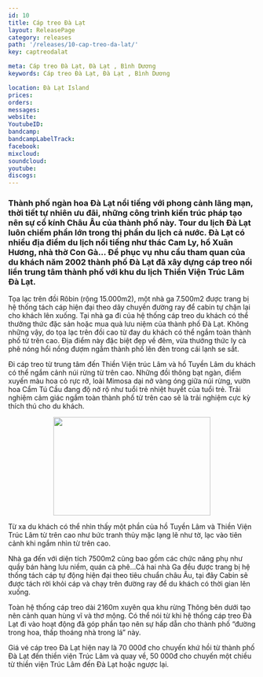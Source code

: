 ```yaml
---
id: 10
title: Cáp treo Đà Lạt
layout: ReleasePage
category: releases
path: '/releases/10-cap-treo-da-lat/'
key: captreodalat

meta: Cáp treo Đà Lạt, Đà Lạt , Bình Dương
keywords: Cáp treo Đà Lạt, Đà Lạt , Bình Dương

location: Đà Lạt Island
prices: 
orders: 
messages:
website: 
YoutubeID: 
bandcamp: 
bandcampLabelTrack: 
facebook: 
mixcloud: 
soundcloud: 
youtube: 
discogs: 
---
```



<h3>Thành phố ngàn hoa Đà Lạt nổi tiếng với phong cảnh lãng mạn, thời tiết tự nhiên ưu đãi, những công trình kiến trúc pháp tạo nên sự cổ kính Châu Âu của thành phố này. Tour du lịch Đà Lạt luôn chiếm phần lớn trong thị phần du lịch cả nước. Đà Lạt có nhiều địa điểm du lịch nổi tiếng như thác Cam Ly, hồ Xuân Hương, nhà thờ Con Gà… Để phục vụ nhu cầu tham quan của du khách năm 2002 thành phố Đà Lạt đã xây dựng cáp treo nối liền trung tâm thành phố với khu du lịch Thiền Viện Trúc Lâm Đà Lạt.</h3>

Tọa lạc trên đồi Rôbin (rộng 15.000m2), một nhà ga 7.500m2 được trang bị hệ thống tách cáp hiện đại theo dây chuyền đường ray để cabin tự chặn lại cho khách lên xuống. Tại nhà ga đi của hệ thống cáp treo du khách có thể thưởng thức đặc sản hoặc mua quà lưu niệm của thành phố Đà Lạt. Không những vậy, do tọa lạc trên đồi cao từ đay du khách có thể ngắm toàn thành phố từ trên cao. Địa điểm này đặc biệt đẹp về đêm, vừa thưởng thức ly cà phê nóng hổi nồng đượm ngắm thành phố lên đèn trong cái lạnh se sắt.

Đi cáp treo từ trung tâm đến Thiền Viện trúc Lâm và hồ Tuyền Lâm du khách có thể ngắm cảnh núi rừng từ trên cao. Những đồi thông bạt ngàn, điểm xuyến màu hoa cỏ rực rỡ, loài Mimosa dại nở vàng óng giữa núi rừng, vườn hoa Cẩm Tú Cầu đang độ nở rộ như tuổi trẻ nhiệt huyết của tuổi trẻ. Trải nghiệm cảm giác ngắm toàn thành phố từ trên cao sẽ là trải nghiệm cực kỳ thích thú cho du khách. 

<div align="center"><img src="https://c2.staticflickr.com/2/1844/30268821588_903d4d73d5_b.jpg"width="320px" height="200px"></div>

Từ xa du khách có thể nhìn thấy một phần của hồ Tuyền Lâm và Thiền Viện Trúc Lâm từ trên cao như bức tranh thủy mặc lạng lẽ như tờ, lạc vào tiên cảnh khi ngắm nhìn từ trên cao. 

Nhà ga đến với diện tích 7500m2 cũng bao gồm các chức năng phụ như quầy bán hàng lưu niềm, quán cà phê...Cả hai nhà Ga đều được trang bị hệ thống tách cáp tự động hiện đại theo tiêu chuẩn châu Âu, tại đây Cabin sẽ được tách rời khỏi cáp và chạy trên đường ray để du khách có thời gian lên xuống.

Toàn hệ thống cáp treo dài 2160m xuyên qua khu rừng Thông bên dưới tạo nên cảnh quan hùng vĩ và thơ mộng. Có thể nói từ khi hệ thống cáp treo Đà Lạt đi vào hoạt động đã góp phần tạo nên sự hấp dẫn cho thành phố “đường trong hoa, thấp thoáng nhà trong lá” này.

Giá vé cáp treo Đà Lạt hiện nay là 70 000đ cho chuyến khứ hồi từ thành phố Đà Lạt đến thiền viện Trúc Lâm và quay về, 50 000đ cho chuyến một chiều từ thiền viện Trúc Lâm đến Đà Lạt hoặc ngược lại.
